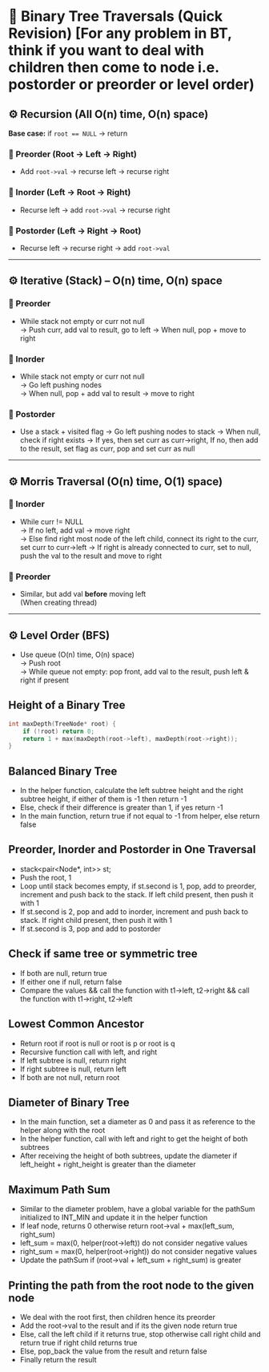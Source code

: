 # 🌳 Binary Tree Traversals (Quick Revision) [For any problem in BT, think if you want to deal with children then come to node i.e. postorder or preorder or level order)

## ⚙️ Recursion (All O(n) time, O(n) space)
**Base case:** if `root == NULL` → return

### 🔹 Preorder (Root → Left → Right)
- Add `root->val` → recurse left → recurse right

### 🔹 Inorder (Left → Root → Right)
- Recurse left → add `root->val` → recurse right

### 🔹 Postorder (Left → Right → Root)
- Recurse left → recurse right → add `root->val`

---

## ⚙️ Iterative (Stack) – O(n) time, O(n) space

### 🔹 Preorder
- While stack not empty or curr not null  
  → Push curr, add val to result, go to left
  → When null, pop + move to right

### 🔹 Inorder
- While stack not empty or curr not null  
  → Go left pushing nodes  
  → When null, pop + add val to result → move to right

### 🔹 Postorder
- Use a stack + visited flag 
  → Go left pushing nodes to stack
  → When null, check if right exists → If yes, then set curr as curr->right, If no, then add to the result, set flag as curr, pop and set curr as null
  
---

## ⚙️ Morris Traversal (O(n) time, **O(1)** space)

### 🔹 Inorder
- While curr != NULL  
  → If no left, add val → move right  
  → Else find right most node of the left child, connect its right to the curr, set curr to curr->left
  → If right is already connected to curr, set to null, push the val to the result and move to right

### 🔹 Preorder
- Similar, but add val **before** moving left  
  (When creating thread)

---

## ⚙️ Level Order (BFS)
- Use queue (O(n) time, O(n) space)  
  → Push root  
  → While queue not empty: pop front, add val to the result, push left & right if present

## Height of a Binary Tree
```cpp
int maxDepth(TreeNode* root) {
    if (!root) return 0;
    return 1 + max(maxDepth(root->left), maxDepth(root->right));
}
```

## Balanced Binary Tree
- In the helper function, calculate the left subtree height and the right subtree height, if either of them is -1 then return -1
- Else, check if their difference is greater than 1, if yes return -1
- In the main function, return true if not equal to -1 from helper, else return false

## Preorder, Inorder and Postorder in One Traversal
- stack<pair<Node*, int>> st;
- Push the root, 1
- Loop until stack becomes empty, if st.second is 1, pop, add to preorder, increment and push back to the stack. If left child present, then push it with 1
- If st.second is 2, pop and add to inorder, increment and push back to stack. If right child present, then push it with 1
- If st.second is 3, pop and add to postorder

## Check if same tree or symmetric tree
- If both are null, return true
- If either one if null, return false
- Compare the values && call the function with t1->left, t2->right && call the function with t1->right, t2->left

## Lowest Common Ancestor
- Return root if root is null or root is p or root is q
- Recursive function call with left, and right
- If left subtree is null, return right
- If right subtree is null, return left
- If both are not null, return root

## Diameter of Binary Tree
- In the main function, set a diameter as 0 and pass it as reference to the helper along with the root
- In the helper function, call with left and right to get the height of both subtrees
- After receiving the height of both subtrees, update the diameter if left_height + right_height is greater than the diameter

## Maximum Path Sum
- Similar to the diameter problem, have a global variable for the pathSum initialized to INT_MIN and update it in the helper function
- If leaf node, returns 0 otherwise return root->val + max(left_sum, right_sum)
- left_sum = max(0, helper(root->left)) do not consider negative values
- right_sum = max(0, helper(root->right)) do not consider negative values
- Update the pathSum if (root->val + left_sum + right_sum) is greater

## Printing the path from the root node to the given node
- We deal with the root first, then children hence its preorder
- Add the root->val to the result and if its the given node return true
- Else, call the left child if it returns true, stop otherwise call right child and return true if right child returns true
- Else, pop_back the value from the result and return false
- Finally return the result
